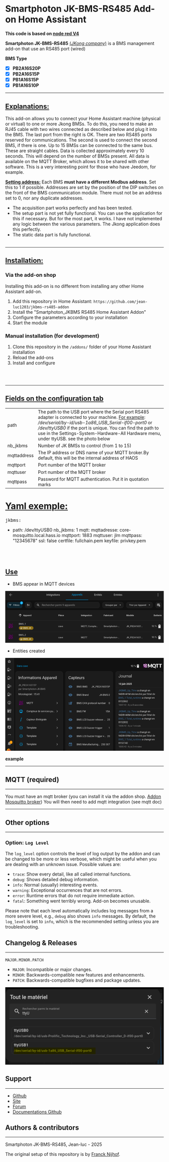 # Smartphoton JK-BMS-RS485 Add-on Home Assistant 
**This code is based on [node red V4](https://nodered.org/)**

**Smartphoton JK-BMS-RS485** [(*JKong company*)](https://jikongbms.com/product-category/smart-bms/smart-lifepo4-bms/) is a BMS management add-on that use an RS485 port (wired)

**BMS Type**

* [x] **PB2A16S20P**
* [x] **PB2A16S15P**
* [x] **PB1A16S15P**
* [x] **PB1A16S10P**

---
## <u>Explanations:</u>
This add-on allows you to connect your Home Assistant machine (physical or virtual) to one or more Jkong BMSs. 
To do this, you need to make an RJ45 cable with two wires connected as described below and plug it into the BMS. 
The last port from the right is OK. There are two RS485 ports reserved for communications. 
The second is used to connect the second BMS, if there is one. 
Up to 15 BMSs can be connected to the same bus. These are straight cables.
Data is collected approximately every 10 seconds. This will depend on the number of BMSs present.
All data is available on the MQTT Broker, which allows it to be shared with other software. This is a very interesting point for those who have Jeedom, for example.

<u>**Setting address:**</u>
Each BMS **must have a different Modbus address**. Set this to 1 if possible. Addresses are set by the position of the DIP switches on the front of the BMS communication module. There must not be an address set to 0, nor any duplicate addresses.

  * The acquisition part works perfectly and has been tested.
  * The setup part is not yet fully functional. You can use the application for this if necessary. But for the most part, it works. I have not implemented any logic between the various parameters. The Jkong application does this perfectly.
  * The static data part is fully functional.
<br /><br />
---
## <u>Installation:</u>

### Via the add-on shop

Installing this add-on is no different from installing any other Home Assistant add-on.

1. Add this repository in Home Assistant: `https://github.com/jean-luc1203/jkbms-rs485-addon`
2. Install the "Smartphoton_JKBMS RS485 Home Assistant Addon"
3. Configure the parameters according to your installation
4. Start the module

### Manual installation (for development)

1. Clone this repository in the `/addons/` folder of your Home Assistant installation
2. Reload the add-ons
3. Install and configure


<br /><br />


---
## <u>Fields on the configuration tab</u>
|                |                                                                                                                                                                                                                                                                                                                                                                                                                                                                                                                                                                                                  |
|----------------|--------------------------------------------------------------------------------------------------------------------------------------------------------------------------------------------------------------------------------------------------------------------------------------------------------------------------------------------------------------------------------------------------------------------------------------------------------------------------------------------------------------------------------------------------------------------------------------------------|
| path       | The path to the USB port where the Serial port RS485 adapter is connected to your machine. <u>For example</u>: */dev/serial/by-id/usb-1a86_USB_Serial-if00-port0* or */dev/ttyUSB0* if the port is unique. You can find the path to use in the Settings-System-Hardware-All Hardware menu, under ttyUSB. see the photo below                                                                                                                                                                                                                                                                     |
|  nb_jkbms  |                                                                                                                                                                                                                                                                                                                            Number of JK BMSs to control (from 1 to 15)                                                                                                                                                                                                                           |
| mqttaddress|                                                                                                                                                                                                                                                                                                                                                                      The IP address or DNS name of your MQTT broker.By default, this will be the internal address of HAOS                                                                                                                        |
|  mqttport |                                                                                                                                                                                                                                                                                                                                                                                                                                                                         Port number of the MQTT broker                                                                                           |
|  mqttuser  |                                                                                                                                                                                                                                                                                                                                                                                                                                                                                                      Port number of the MQTT broker                                                              |
|  mqttpass  |                                                                                                                                                                                                                                                                                                                                                                                                                                                                                                                                   Password for MQTT authentication. Put it in quotation marks|

# <u>Yaml exemple:</u>


<kbd>jkbms:
  - path: /dev/ttyUSB0
    nb_jkbms: 1
mqtt:
  mqttadresse: core-mosquitto.local.hass.io
  mqttport: 1883
  mqttuser: jlm
  mqttpass: "12345678"
ssl: false
certfile: fullchain.pem
keyfile: privkey.pem</kbd>

<br /><br />
## <u>Use</u>

- BMS appear in MQTT devices

![BMS-in-MQTT-devices](images/JKBMS-in-MQTT-devices.png)

- Entities created

![JKBMS-entities](images/JKBMS-entities.png)

**example**


---
## MQTT (required)
---
You must have an mqtt broker (you can install it via the addon shop. [Addon Mosquitto broker][addon-mqtt])
You will then need to add mqtt integration (see mqtt doc)


---
## Other options
---
### Option: `Log Level`
The `log_level` option controls the level of log output by the addon and can
be changed to be more or less verbose, which might be useful when you are
dealing with an unknown issue. Possible values are:

- `trace`: Show every detail, like all called internal functions.
- `debug`: Shows detailed debug information.
- `info`: Normal (usually) interesting events.
- `warning`: Exceptional occurrences that are not errors.
- `error`: Runtime errors that do not require immediate action.
- `fatal`: Something went terribly wrong. Add-on becomes unusable.

Please note that each level automatically includes log messages from a
more severe level, e.g., `debug` also shows `info` messages. By default,
the `log_level` is set to `info`, which is the recommended setting unless
you are troubleshooting.


## Changelog & Releases
---

`MAJOR.MINOR.PATCH`

- `MAJOR`: Incompatible or major changes.
- `MINOR`: Backwards-compatible new features and enhancements.
- `PATCH`: Backwards-compatible bugfixes and package updates.

![USB Material select](https://raw.githubusercontent.com/jean-luc1203/jkbms-rs485-addon/main/images/USB-choice.png)

## Support
---
- [Github][depot-mqtt]
- [Site][site]
- [Forum][forum]
- [Documentations Github][documentation]


## Authors & contributors
---
Smartphoton JK-BMS-RS485, Jean-luc - 2025

The original setup of this repository is by [Franck Nijhof][frenck].




[addon-badge]: https://my.home-assistant.io/badges/supervisor_addon.svg
[addon-licence]: https://domosimple.eu/licence.php
[addon-config]: http://domosimple.eu/onduleur/
[addon]: https://my.home-assistant.io/redirect/supervisor_addon/?addon=a0d7b954_nodered&repository_url=https%3A%2F%2Fgithub.com%2Fhassio-addons%2Frepository
[addon-mqtt]: https://my.home-assistant.io/redirect/supervisor_addon/?addon=core_mosquitto&repository_url=https%3A%2F%2Fgithub.com%2Fhassio-addons%2Frepository
[depot-mqtt]: https://github.com/jean-luc1203/smartphoton-ha-addon/
[site]: https://smartphoton.fr/
[forum]: http://domosimple.eu/forum/
[documentation]: https://github.com/jean-luc1203/Smartphoton-Documentation
[alpine-packages]: https://pkgs.alpinelinux.org/packages
[contributors]: https://github.com/hassio-addons/addon-node-red/graphs/contributors
[discord-ha]: https://discord.gg/c5DvZ4e
[discord]: https://discord.me/hassioaddons
[forum]: https://community.home-assistant.io/t/home-assistant-community-add-on-node-red/55023?u=frenck
[frenck]: https://github.com/frenck
[issue]: https://github.com/hassio-addons/addon-node-red/issues
[node-red-nodes]: https://flows.nodered.org/?type=node&num_pages=1
[nodered-docs]: https://nodered.org/docs
[nodered]: https://nodered.org
[npm-packages]: https://www.npmjs.com
[reddit]: https://reddit.com/r/homeassistant
[releases]: https://github.com/hassio-addons/addon-node-red/releases
[semver]: http://semver.org/spec/v2.0.0.htm
